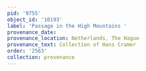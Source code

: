 ```yaml
---
pid: '9755'
object_id: '10193'
label: 'Passage in the High Mountains '
provenance_date:
provenance_location: Netherlands, The Hague
provenance_text: Collection of Hans Cramer
order: '2563'
collection: provenance
---
```


